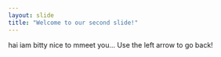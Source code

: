 ```yaml
---
layout: slide
title: "Welcome to our second slide!"
---
```

hai iam bitty nice to mmeet you...
Use the left arrow to go back!
